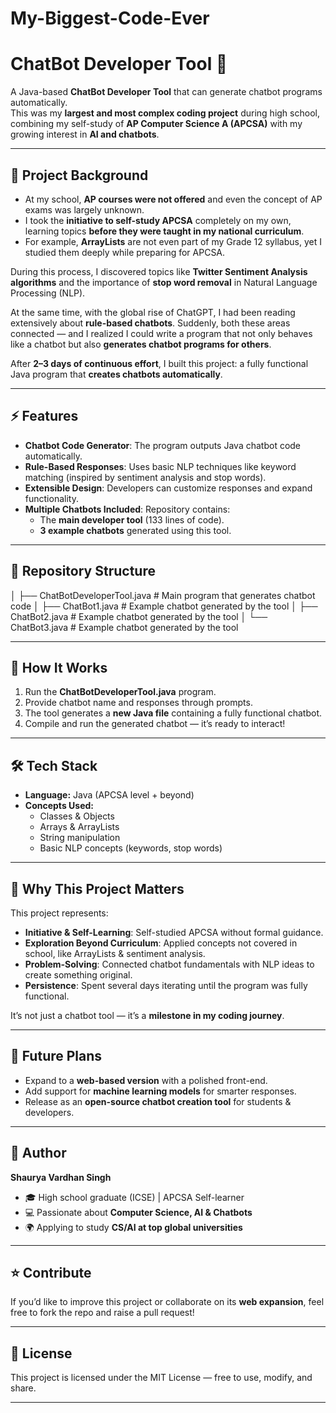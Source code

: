 # My-Biggest-Code-Ever
# ChatBot Developer Tool 🤖

A Java-based **ChatBot Developer Tool** that can generate chatbot programs automatically.  
This was my **largest and most complex coding project** during high school, combining my self-study of **AP Computer Science A (APCSA)** with my growing interest in **AI and chatbots**.

---

## 🌟 Project Background  

- At my school, **AP courses were not offered** and even the concept of AP exams was largely unknown.  
- I took the **initiative to self-study APCSA** completely on my own, learning topics **before they were taught in my national curriculum**.  
- For example, **ArrayLists** are not even part of my Grade 12 syllabus, yet I studied them deeply while preparing for APCSA.  

During this process, I discovered topics like **Twitter Sentiment Analysis algorithms** and the importance of **stop word removal** in Natural Language Processing (NLP).  

At the same time, with the global rise of ChatGPT, I had been reading extensively about **rule-based chatbots**. Suddenly, both these areas connected — and I realized I could write a program that not only behaves like a chatbot but also **generates chatbot programs for others**.  

After **2–3 days of continuous effort**, I built this project: a fully functional Java program that **creates chatbots automatically**.

---

## ⚡ Features  

- **Chatbot Code Generator**: The program outputs Java chatbot code automatically.  
- **Rule-Based Responses**: Uses basic NLP techniques like keyword matching (inspired by sentiment analysis and stop words).  
- **Extensible Design**: Developers can customize responses and expand functionality.  
- **Multiple Chatbots Included**: Repository contains:
  - The **main developer tool** (133 lines of code).  
  - **3 example chatbots** generated using this tool.  

---

## 📂 Repository Structure  

│   ├── ChatBotDeveloperTool.java        # Main program that generates chatbot code
│   ├── ChatBot1.java                    # Example chatbot generated by the tool
│   ├── ChatBot2.java                    # Example chatbot generated by the tool
│   └── ChatBot3.java                    # Example chatbot generated by the tool

---

## 🚀 How It Works  

1. Run the **ChatBotDeveloperTool.java** program.  
2. Provide chatbot name and responses through prompts.  
3. The tool generates a **new Java file** containing a fully functional chatbot.  
4. Compile and run the generated chatbot — it’s ready to interact!  

---

## 🛠️ Tech Stack  

- **Language:** Java (APCSA level + beyond)  
- **Concepts Used:**  
  - Classes & Objects  
  - Arrays & ArrayLists  
  - String manipulation  
  - Basic NLP concepts (keywords, stop words)  

---

## 🎯 Why This Project Matters  

This project represents:  

- **Initiative & Self-Learning**: Self-studied APCSA without formal guidance.  
- **Exploration Beyond Curriculum**: Applied concepts not covered in school, like ArrayLists & sentiment analysis.  
- **Problem-Solving**: Connected chatbot fundamentals with NLP ideas to create something original.  
- **Persistence**: Spent several days iterating until the program was fully functional.  

It’s not just a chatbot tool — it’s a **milestone in my coding journey**.  

---

## 📌 Future Plans  

- Expand to a **web-based version** with a polished front-end.  
- Add support for **machine learning models** for smarter responses.  
- Release as an **open-source chatbot creation tool** for students & developers.  

---

## 👤 Author  

**Shaurya Vardhan Singh**  
- 🎓 High school graduate (ICSE) | APCSA Self-learner  
- 💻 Passionate about **Computer Science, AI & Chatbots**  
- 🌍 Applying to study **CS/AI at top global universities**   

---

## ⭐ Contribute  

If you’d like to improve this project or collaborate on its **web expansion**, feel free to fork the repo and raise a pull request!  

---

## 📜 License  

This project is licensed under the MIT License — free to use, modify, and share.  

---

